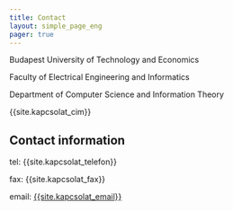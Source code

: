 ```yaml
---
title: Contact
layout: simple_page_eng 
pager: true 
---
```


Budapest University of Technology and Economics

Faculty of Electrical Engineering and Informatics

Department of Computer Science and Information Theory

{{site.kapcsolat_cim}}



Contact information
-------------------

tel: {{site.kapcsolat_telefon}}

fax: {{site.kapcsolat_fax}}

email: [{{site.kapcsolat_email}}](mailto:{{site.kapcsolat_email}})
